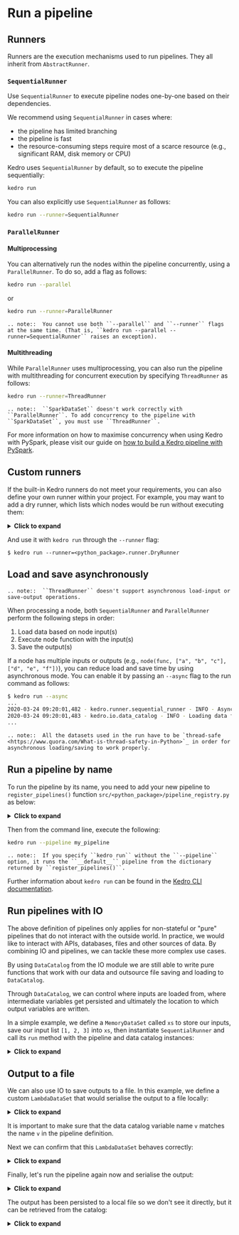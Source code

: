 # Run a pipeline

## Runners

Runners are the execution mechanisms used to run pipelines. They all inherit from `AbstractRunner`.

### `SequentialRunner`

Use `SequentialRunner` to execute pipeline nodes one-by-one based on their dependencies.

We recommend using `SequentialRunner` in cases where:

- the pipeline has limited branching
- the pipeline is fast
- the resource-consuming steps require most of a scarce resource (e.g., significant RAM, disk memory or CPU)

Kedro uses `SequentialRunner` by default, so to execute the pipeline sequentially:

```bash
kedro run
```

You can also explicitly use `SequentialRunner` as follows:

```bash
kedro run --runner=SequentialRunner
```

### `ParallelRunner`

#### Multiprocessing

You can alternatively run the nodes within the pipeline concurrently, using a `ParallelRunner`. To do so, add a flag as follows:

```bash
kedro run --parallel
```

or

```bash
kedro run --runner=ParallelRunner
```

```eval_rst
.. note::  You cannot use both ``--parallel`` and ``--runner`` flags at the same time. (That is, ``kedro run --parallel --runner=SequentialRunner`` raises an exception).
```

#### Multithreading
While `ParallelRunner` uses multiprocessing, you can also run the pipeline with multithreading for concurrent execution by specifying `ThreadRunner` as follows:

```bash
kedro run --runner=ThreadRunner
```

```eval_rst
.. note::  ``SparkDataSet`` doesn't work correctly with ``ParallelRunner``. To add concurrency to the pipeline with ``SparkDataSet``, you must use ``ThreadRunner``.
```

For more information on how to maximise concurrency when using Kedro with PySpark, please visit our guide on [how to build a Kedro pipeline with PySpark](../11_tools_integration/01_pyspark.md).



## Custom runners

If the built-in Kedro runners do not meet your requirements, you can also define your own runner within your project. For example, you may want to add a dry runner, which lists which nodes would be run without executing them:

<details>
<summary><b>Click to expand</b></summary>

```python
# in <project-name>/src/<python_package>/runner.py
from kedro.io import AbstractDataSet, DataCatalog, MemoryDataSet
from kedro.pipeline import Pipeline
from kedro.runner.runner import AbstractRunner


class DryRunner(AbstractRunner):
    """``DryRunner`` is an ``AbstractRunner`` implementation. It can be used to list which
    nodes would be run without actually executing anything.
    """

    def create_default_data_set(self, ds_name: str) -> AbstractDataSet:
        """Factory method for creating the default data set for the runner.

        Args:
            ds_name: Name of the missing data set
        Returns:
            An instance of an implementation of AbstractDataSet to be used
            for all unregistered data sets.

        """
        return MemoryDataSet()

    def _run(
        self, pipeline: Pipeline, catalog: DataCatalog, run_id: str = None
    ) -> None:
        """The method implementing dry pipeline running.
        Example logs output using this implementation:

            kedro.runner.dry_runner - INFO - Actual run would execute 3 nodes:
            node3: identity([A]) -> [B]
            node2: identity([C]) -> [D]
            node1: identity([D]) -> [E]

        Args:
            pipeline: The ``Pipeline`` to run.
            catalog: The ``DataCatalog`` from which to fetch data.
            run_id: The id of the run.

        """
        nodes = pipeline.nodes
        self._logger.info(
            "Actual run would execute %d nodes:\n%s",
            len(nodes),
            "\n".join(map(str, nodes)),
        )
```
</details>

And use it with `kedro run` through the `--runner` flag:

```console
$ kedro run --runner=<python_package>.runner.DryRunner
```

## Load and save asynchronously

```eval_rst
.. note::  ``ThreadRunner`` doesn't support asynchronous load-input or save-output operations.
```

When processing a node, both `SequentialRunner` and `ParallelRunner` perform the following steps in order:

1. Load data based on node input(s)
2. Execute node function with the input(s)
3. Save the output(s)

If a node has multiple inputs or outputs (e.g., `node(func, ["a", "b", "c"], ["d", "e", "f"])`), you can reduce load and save time by using asynchronous mode. You can enable it by passing an `--async` flag to the run command as follows:

```bash
$ kedro run --async
...
2020-03-24 09:20:01,482 - kedro.runner.sequential_runner - INFO - Asynchronous mode is enabled for loading and saving data
2020-03-24 09:20:01,483 - kedro.io.data_catalog - INFO - Loading data from `example_iris_data` (CSVDataSet)...
...
```

```eval_rst
.. note::  All the datasets used in the run have to be `thread-safe <https://www.quora.com/What-is-thread-safety-in-Python>`_ in order for asynchronous loading/saving to work properly.
```

## Run a pipeline by name

To run the pipeline by its name, you need to add your new pipeline to `register_pipelines()` function `src/<python_package>/pipeline_registry.py` as below:

<details>
<summary><b>Click to expand</b></summary>

```python
def register_pipelines():
    """Register the project's pipelines.

    Returns:
        A mapping from a pipeline name to a ``Pipeline`` object.

    """

    data_engineering_pipeline = de.create_pipeline()
    data_science_pipeline = ds.create_pipeline()
    my_pipeline = Pipeline(
        [
            # your definition goes here
        ]
    )

    return {
        "de": data_engineering_pipeline,
        "my_pipeline": my_pipeline,
        "__default__": data_engineering_pipeline + data_science_pipeline,
    }
```
</details>

Then from the command line, execute the following:

```bash
kedro run --pipeline my_pipeline
```

```eval_rst
.. note::  If you specify ``kedro run`` without the ``--pipeline`` option, it runs the ``__default__`` pipeline from the dictionary returned by ``register_pipelines()``.
```

Further information about `kedro run` can be found in the [Kedro CLI documentation](../09_development/03_commands_reference.md#run-the-project).

## Run pipelines with IO

The above definition of pipelines only applies for non-stateful or "pure" pipelines that do not interact with the outside world. In practice, we would like to interact with APIs, databases, files and other sources of data. By combining IO and pipelines, we can tackle these more complex use cases.

By using `DataCatalog` from the IO module we are still able to write pure functions that work with our data and outsource file saving and loading to `DataCatalog`.

Through `DataCatalog`, we can control where inputs are loaded from, where intermediate variables get persisted and ultimately the location to which output variables are written.

In a simple example, we define a `MemoryDataSet` called `xs` to store our inputs, save our input list `[1, 2, 3]` into `xs`, then instantiate `SequentialRunner` and call its `run` method with the pipeline and data catalog instances:

<details>
<summary><b>Click to expand</b></summary>


```python
io = DataCatalog(dict(xs=MemoryDataSet()))
```

```python
io.list()
```

`Output`:

```console
Out[10]: ['xs']
```

```python
io.save("xs", [1, 2, 3])
```

```python
SequentialRunner().run(pipeline, catalog=io)
```

`Output`:

```console
Out[11]: {'v': 0.666666666666667}
```
</details>



## Output to a file

We can also use IO to save outputs to a file. In this example, we define a custom `LambdaDataSet` that would serialise the output to a file locally:

<details>
<summary><b>Click to expand</b></summary>


```python
def save(value):
    with open("./data/07_model_output/variance.pickle", "wb") as f:
        pickle.dump(value, f)


def load():
    with open("./data/07_model_output/variance.pickle", "rb") as f:
        return pickle.load(f)


pickler = LambdaDataSet(load=load, save=save)
io.add("v", pickler)
```
</details>

It is important to make sure that the data catalog variable name `v` matches the name `v` in the pipeline definition.

Next we can confirm that this `LambdaDataSet` behaves correctly:

<details>
<summary><b>Click to expand</b></summary>

```python
io.save("v", 5)
```

```python
io.load("v")
```

`Ouput`:

```Console
Out[12]: 5
```
</details>

Finally, let's run the pipeline again now and serialise the output:

<details>
<summary><b>Click to expand</b></summary>


```python
SequentialRunner().run(pipeline, catalog=io)
```

`Ouput`:

```console
Out[13]: {}
```
</details>

The output has been persisted to a local file so we don't see it directly, but it can be retrieved from the catalog:

<details>
<summary><b>Click to expand</b></summary>


```python
io.load("v")
```

`Ouput`:

```console
Out[14]: 0.666666666666667
```

```python
try:
    os.remove("./data/07_model_output/variance.pickle")
except FileNotFoundError:
    pass
```
</details>
